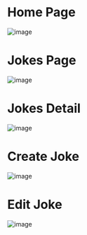 <h1>Home Page</h1>

![image](https://github.com/user-attachments/assets/3382372a-61cf-4409-a5ae-2377abbcfe76)

<h1>Jokes Page</h1>

![image](https://github.com/user-attachments/assets/05f2e366-70e1-456d-bbe2-cf8e229d4845)

<h1>Jokes Detail</h1>

![image](https://github.com/user-attachments/assets/27bda5b9-6cb6-45d6-8d75-02bb87b5e598)

<h1>Create Joke</h1>

![image](https://github.com/user-attachments/assets/e9262f7d-e900-4b74-b79f-b716131a583a)

<h1>Edit Joke</h1>

![image](https://github.com/user-attachments/assets/c3b102a4-7df4-4029-bfcf-8083c0c4867b)
